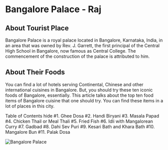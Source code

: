 # Bangalore Palace - Raj

## About Tourist Place 

Bangalore Palace is a royal palace located in Bangalore, Karnataka, India, in an area that was owned by Rev. J. Garrett, the first principal of the Central 
High School in Bangalore, now famous as Central College. The commencement of the construction of the palace is attributed to him.

## About Their Foods
You can find a lot of hotels serving Continental, Chinese and other international cuisines in Bangalore. But, you should try these ten iconic foods of Bangalore, 
essentially. This article talks about the top ten food items of Bangalore cuisine that one should try. You can find these items in a lot of places in this city.

Table of Contents  hide 
#1. Ghee Dosa
#2. Handi Biryani
#3. Masala Papad
#4. Chicken Thail or Meal Thali
#5. Fried Fish
#6. Idli with Mangalorean Curry
#7. Gadbad
#8. Dahi Sev Puri
#9. Kesari Bath and Khara Bath
#10. Mangalore Bun
#11. Palak Dosa

<img align="center" src="http://1.bp.blogspot.com/-RcqAnwvdTDw/VMionM87LPI/AAAAAAAAGv4/aSBMq5DELro/s1600/bangalorepalce028.jpg" alt="Bangalore Palace"/>

<!--Example: <img align="center" src="https://lotustours.in/assets/img/taj/photo-room-detail-1.jpg" alt="Taj Mahal"/> -->
